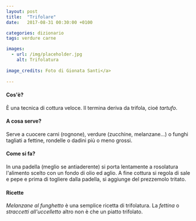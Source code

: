 ```yaml
---
layout: post
title:  "Trifolare"
date:   2017-08-31 00:30:00 +0100

categories: dizionario
tags: verdure carne

images:
  - url: /img/placeholder.jpg
    alt: Trifolatura
   
image_credits: Foto di Gionata Santi</a>
 
---
```


#### Cos'è?
È una tecnica di cottura veloce. Il termina deriva da trifola, cioé *tartufo*.

<!--continua-->

#### A cosa serve?
Serve a cuocere carni (rognone), verdure (zucchine, melanzane...) o funghi tagliati a fettine, rondelle o dadini più o meno grossi.

#### Come si fa?
In una padella (meglio se antiaderente) si porta lentamente a rosolatura l'alimento scelto con un fondo di olio ed aglio.
A fine cottura si regola di sale e pepe e prima di togliere dalla padella, si aggiunge del prezzemolo tritato.

#### Ricette
*Melanzane al funghetto* è una semplice ricetta di trifolatura.
La *fettina* o *straccetti* *all'uccelletto* altro non è che un piatto trifolato.